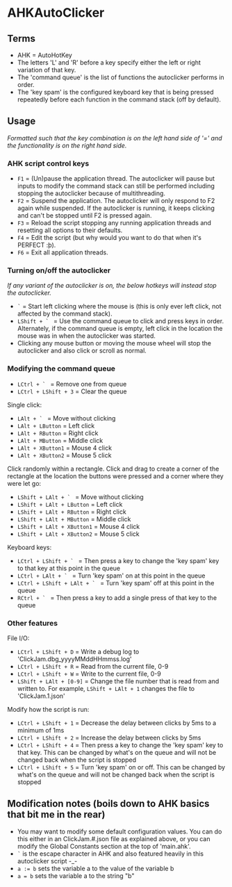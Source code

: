 # AHKAutoClicker
## Terms

* AHK = AutoHotKey
* The letters 'L' and 'R' before a key specify either the left or right variation of that key.
* The 'command queue' is the list of functions the autoclicker performs in order.
* The 'key spam' is the configured keyboard key that is being pressed repeatedly before each function in the command stack (off by default).

## Usage
_Formatted such that the key combination is on the left hand side of '=' and the functionality is on the right hand side._

### AHK script control keys

* `F1` = (Un)pause the application thread. The autoclicker will pause but inputs to modify the command stack can still be performed including stopping the autoclicker because of multithreading.
* `F2` = Suspend the application. The autoclicker will only respond to F2 again while suspended. If the autoclicker is running, it keeps clicking and can't be stopped until F2 is pressed again.
* `F3` = Reload the script stopping any running application threads and resetting all options to their defaults.
* `F4` = Edit the script (but why would you want to do that when it's PERFECT :þ).
* `F6` = Exit all application threads.

### Turning on/off the autoclicker
_If any variant of the autoclicker is on, the below hotkeys will instead stop the autoclicker._

* `` ` `` = Start left clicking where the mouse is (this is only ever left click, not affected by the command stack).
* ``LShift + ` `` = Use the command queue to click and press keys in order. Alternately, if the command queue is empty, left click in the location the mouse was in when the autoclicker was started.
* Clicking any mouse button or moving the mouse wheel will stop the autoclicker and also click or scroll as normal.

### Modifying the command queue

* ``LCtrl + ` `` = Remove one from queue
* `LCtrl + LShift + 3` = Clear the queue

Single click:

* ``LAlt + ` `` = Move without clicking
* `LAlt + LButton` = Left click
* `LAlt + RButton` = Right click
* `LAlt + MButton` = Middle click
* `LAlt + XButton1` = Mouse 4 click
* `LAlt + XButton2` = Mouse 5 click

Click randomly within a rectangle. Click and drag to create a corner of the rectangle at the location the buttons were pressed and a corner where they were let go:

* ``LShift + LAlt + ` `` = Move without clicking
* `LShift + LAlt + LButton` = Left click
* `LShift + LAlt + RButton` = Right click
* `LShift + LAlt + MButton` = Middle click
* `LShift + LAlt + XButton1` = Mouse 4 click
* `LShift + LAlt + XButton2` = Mouse 5 click

Keyboard keys:

* ``LCtrl + LShift + ` `` = Then press a key to change the 'key spam' key to that key at this point in the queue 
* ``LCtrl + LAlt + ` `` = Turn 'key spam' on at this point in the queue
* ``LCtrl + LShift + LAlt + ` `` = Turn 'key spam' off at this point in the queue
* ``RCtrl + ` `` = Then press a key to add a single press of that key to the queue

### Other features

File I/O:

* `LCtrl + LShift + D` = Write a debug log to 'ClickJam.dbg_yyyyMMddHHmmss.log'
* `LCtrl + LShift + R` = Read from the current file, 0-9
* `LCtrl + LShift + W` = Write to the current file, 0-9
* `LShift + LAlt + [0-9]` = Change the file number that is read from and written to. For example, `LShift + LAlt + 1` changes the file to 'ClickJam.1.json'

Modify how the script is run:

* `LCtrl + LShift + 1` = Decrease the delay between clicks by 5ms to a minimum of 1ms
* `LCtrl + LShift + 2` = Increase the delay between clicks by 5ms
* `LCtrl + LShift + 4` = Then press a key to change the 'key spam' key to that key. This can be changed by what's on the queue and will not be changed back when the script is stopped
* `LCtrl + LShift + 5` = Turn 'key spam' on or off. This can be changed by what's on the queue and will not be changed back when the script is stopped

## Modification notes (boils down to AHK basics that bit me in the rear)

* You may want to modify some default configuration values. You can do this either in an ClickJam.#.json file as explained above, or you can modify the Global Constants section at the top of 'main.ahk'.
* `` ` `` is the escape character in AHK and also featured heavily in this autoclicker script -_-
* `a := b` sets the variable a to the value of the variable b
* `a = b` sets the variable a to the string "b"
